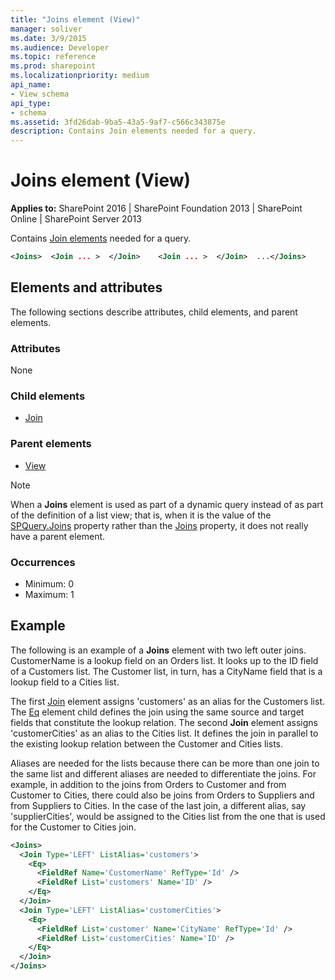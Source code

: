 ```yaml
---
title: "Joins element (View)"
manager: soliver
ms.date: 3/9/2015
ms.audience: Developer
ms.topic: reference
ms.prod: sharepoint
ms.localizationpriority: medium
api_name:
- View schema
api_type:
- schema
ms.assetid: 3fd26dab-9ba5-43a5-9af7-c566c343875e
description: Contains Join elements needed for a query. 
---
```


# Joins element (View)

**Applies to:** SharePoint 2016 | SharePoint Foundation 2013 | SharePoint Online | SharePoint Server 2013
  
Contains [Join elements](join-element-view.md) needed for a query. 
  
```XML
<Joins>  <Join ... >  </Join>    <Join ... >  </Join>  ...</Joins>
```

## Elements and attributes

The following sections describe attributes, child elements, and parent elements.

### Attributes

None
   
### Child elements

- [Join](join-element-view.md)
   
### Parent elements

- [View](view-element-list.md)
   
> [!NOTE]
> When a **Joins** element is used as part of a dynamic query instead of as part of the definition of a list view; that is, when it is the value of the [SPQuery.Joins](https://msdn.microsoft.com/library/Microsoft.SharePoint.SPQuery.Joins.aspx) property rather than the [Joins](https://msdn.microsoft.com/library/Microsoft.SharePoint.SPView.Joins.aspx) property, it does not really have a parent element. 
  
### Occurrences

- Minimum: 0
- Maximum: 1  
   
## Example

The following is an example of a **Joins** element with two left outer joins. CustomerName is a lookup field on an Orders list. It looks up to the ID field of a Customers list. The Customer list, in turn, has a CityName field that is a lookup field to a Cities list. 

The first [Join](join-element-view.md) element assigns 'customers' as an alias for the Customers list. The [Eq](eq-element-query.md) element child defines the join using the same source and target fields that constitute the lookup relation. The second **Join** element assigns 'customerCities' as an alias to the Cities list. It defines the join in parallel to the existing lookup relation between the Customer and Cities lists. 
  
Aliases are needed for the lists because there can be more than one join to the same list and different aliases are needed to differentiate the joins. For example, in addition to the joins from Orders to Customer and from Customer to Cities, there could also be joins from Orders to Suppliers and from Suppliers to Cities. In the case of the last join, a different alias, say 'supplierCities', would be assigned to the Cities list from the one that is used for the Customer to Cities join.
  
```XML
<Joins>
  <Join Type='LEFT' ListAlias='customers'>
    <Eq>
      <FieldRef Name='CustomerName' RefType='Id' />
      <FieldRef List='customers' Name='ID' />
    </Eq>
  </Join>
  <Join Type='LEFT' ListAlias='customerCities'>
    <Eq>
      <FieldRef List='customer' Name='CityName' RefType='Id' />
      <FieldRef List='customerCities' Name='ID' />
    </Eq>
  </Join>
</Joins>

```

<br/>
